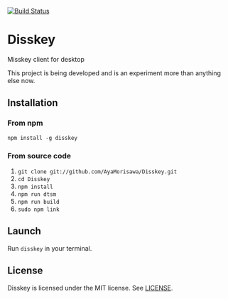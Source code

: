 [![Build Status](https://travis-ci.org/AyaMorisawa/Disskey.svg?branch=master)](https://travis-ci.org/AyaMorisawa/Disskey)

Disskey
====

Misskey client for desktop

This project is being developed and is an experiment more than anything else now.

## Installation

### From npm
```
npm install -g disskey
```

### From source code
1. `git clone git://github.com/AyaMorisawa/Disskey.git`
2. `cd Disskey`
3. `npm install`
4. `npm run dtsm`
5. `npm run build`
6. `sudo npm link`

## Launch
Run `disskey` in your terminal.

## License
Disskey is licensed under the MIT license.
See [LICENSE](LICENSE).